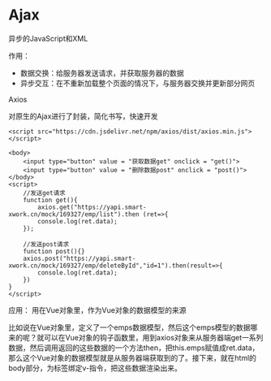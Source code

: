 # Ajax

异步的JavaScript和XML

作用：

- 数据交换：给服务器发送请求，并获取服务器的数据
- 异步交互：在不重新加载整个页面的情况下，与服务器交换并更新部分网页

Axios

对原生的Ajax进行了封装，简化书写，快速开发

```
<script src="https://cdn.jsdelivr.net/npm/axios/dist/axios.min.js"></script>
```

```
<body>
    <input type="button" value = "获取数据get" onclick = "get()">
    <input type="button" value = "删除数据post" onclick = "post()">
</body>
<script>
    //发送get请求
    function get(){
        axios.get("https://yapi.smart-xwork.cn/mock/169327/emp/list").then (ret=>{
        console.log(ret.data);
    });

    //发送post请求
    function post(){}
    axios.post("https://yapi.smart-xwork.cn/mock/169327/emp/deleteById","id=1").then(result=>{
        console.log(ret.data);
    })
}
</script>
```

应用：
用在Vue对象里，作为Vue对象的数据模型的来源

比如说在Vue对象里，定义了一个emps数据模型，然后这个emps模型的数据哪来的呢？就可以在Vue对象的钩子函数里，用到axios对象来从服务器端get一系列数据，然后调用返回的这些数据的一个方法then，把this.emps赋值成ret.data，那么这个Vue对象的数据模型就是从服务器端获取到的了。接下来，就在html的body部分，为标签绑定v-指令，把这些数据渲染出来。